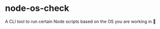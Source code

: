 # node-os-check
A CLI tool to run certain Node scripts based on the OS you are working in :thinking:
